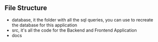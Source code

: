 
## File Structure
- database, it the folder with all the sql queries, you can use to recreate the database for this application
- src, it's all the code for the Backend and Frontend Application
- docs
